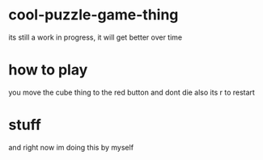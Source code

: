 # cool-puzzle-game-thing
its still a work in progress, it will get better over time
# how to play
you move the cube thing to the red button
and dont die
also its r to restart
# stuff
and right now im doing this by myself
